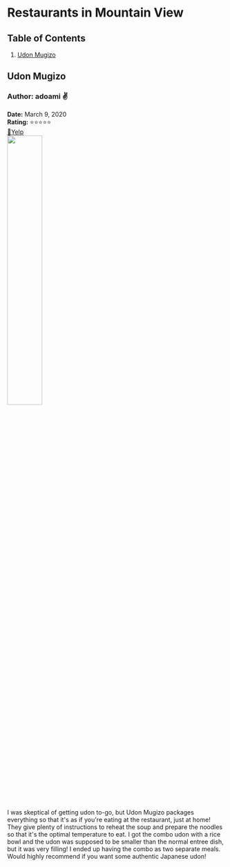 # Restaurants in Mountain View
## Table of Contents
1. [Udon Mugizo](#udon_mugizo)

## Udon Mugizo<br />

### Author: adoami :v:
**Date:** March 9, 2020<br />
**Rating:** :star::star::star::star::star:<br />
[:stew:Yelp](https://www.yelp.com/biz/udon-mugizo-mountain-view-mountain-view-2)<br />
<img src="./images/udon_mugizo.jpg" width="40%"><br />
I was skeptical of getting udon to-go, but Udon Mugizo packages everything so that it's as if you're eating at the restaurant, just at home! They give plenty of instructions to reheat the soup and prepare the noodles so that it's the optimal temperature to eat. I got the combo udon with a rice bowl and the udon was supposed to be smaller than the normal entree dish, but it was very filling! I ended up having the combo as two separate meals. Would highly recommend if you want some authentic Japanese udon!
